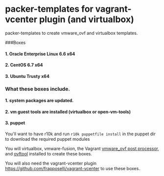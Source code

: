 packer-templates for vagrant-vcenter plugin (and virtualbox)
================

packer-templates to create vmware_ovf and virtualbox templates.


###Boxes

#### 1. Oracle Enterprise Linux 6.6 x64
#### 2. CentOS 6.7 x64
#### 3. Ubuntu Trusty x64


### What these boxes include.
#### 1. system packages are updated.
#### 2. vm guest tools are installed (virtualbox or open-vm-tools)
#### 3. puppet


You'll want to have r10k and run `r10k puppetfile install` in the puppet dir to download the required puppet modules

You will virtualbox, vmware-fusion, the Vagrant [vmware_ovf post processor](https://github.com/frapposelli/packer-post-processor-vagrant-vmware-ovf), and [ovftool](https://www.vmware.com/support/developer/ovf/) installed to create these boxes.


You will also need the vagrant-vcenter plugin https://github.com/frapposelli/vagrant-vcenter to use these boxes.

